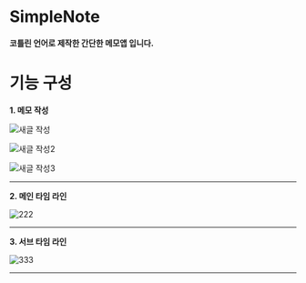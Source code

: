 # SimpleNote
**코틀린 언어로 제작한 간단한 메모앱 입니다.**

# 기능 구성
**1. 메모 작성** 
  
  ![새글 작성](https://user-images.githubusercontent.com/98893006/184534846-a4488a19-c4ab-4343-949c-9d7323aea809.jpg)  
  
  ![새글 작성2](https://user-images.githubusercontent.com/98893006/184534847-4408dae1-0757-4248-9cfd-d146248cfea3.jpg)
  
  ![새글 작성3](https://user-images.githubusercontent.com/98893006/184534822-aacd9842-5ba3-4403-8500-29f495d3b3c3.png)

-------------------------
**2. 메인 타임 라인**  

![222](https://user-images.githubusercontent.com/98893006/168512575-4e04f8a2-dd29-40ac-be94-80a66e209e8c.png)

-------------------------

**3. 서브 타임 라인** 

![333](https://user-images.githubusercontent.com/98893006/168512585-2ac018c7-9a06-471c-80b2-77aa771d4342.png)

-------------------------
